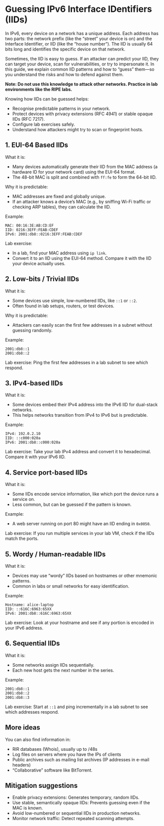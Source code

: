 # Guessing IPv6 Interface IDentifiers (IIDs)

In IPv6, every device on a network has a unique address. Each address has two parts: the network prefix (like the “street” your device is on) and the Interface Identifier, or IID (like the “house number”). The IID is usually 64 bits long and identifies the specific device on that network.

Sometimes, the IID is easy to guess. If an attacker can predict your IID, they can target your device, scan for vulnerabilities, or try to impersonate it. In this guide, we explain common IID patterns and how to “guess” them—so you understand the risks and how to defend against them.

**Note: Do not use this knowledge to attack other networks. Practice in lab environments like the RIPE labs.**

Knowing how IIDs can be guessed helps:

* Recognise predictable patterns in your network.
* Protect devices with privacy extensions (RFC 4941) or stable opaque IIDs (RFC 7217).
* Configure lab exercises safely.
* Understand how attackers might try to scan or fingerprint hosts.

## 1. EUI-64 Based IIDs

What it is:

* Many devices automatically generate their IID from the MAC address (a hardware ID for your network card) using the EUI-64 format.
* The 48-bit MAC is split and combined with `ff:fe` to form the 64-bit IID.

Why it is predictable:

* MAC addresses are fixed and globally unique.
* If an attacker knows a device’s MAC (e.g., by sniffing Wi-Fi traffic or checking ARP tables), they can calculate the IID.

Example:

```
MAC: 00:16:3E:AB:CD:EF
IID: 0216:3EFF:FEAB:CDEF
IPv6: 2001:db8::0216:3EFF:FEAB:CDEF
```

Lab exercise:

* In a lab, find your MAC address using `ip link`.
* Convert it to an IID using the EUI-64 method. Compare it with the IID your device actually uses.

## 2. Low-bits / Trivial IIDs

What it is:

* Some devices use simple, low-numbered IIDs, like `::1` or `::2`.
* Often found in lab setups, routers, or test devices.

Why it is predictable:

* Attackers can easily scan the first few addresses in a subnet without guessing randomly.

Example:

```
2001:db8::1
2001:db8::2
```

Lab exercise: Ping the first few addresses in a lab subnet to see which respond.

## 3. IPv4-based IIDs

What it is:

* Some devices embed their IPv4 address into the IPv6 IID for dual-stack networks.
* This helps networks transition from IPv4 to IPv6 but is predictable.

Example:

```
IPv4: 192.0.2.10
IID: ::c000:020a
IPv6: 2001:db8::c000:020a
```

Lab exercise: Take your lab IPv4 address and convert it to hexadecimal. Compare it with your IPv6 IID.

## 4. Service port-based IIDs

What it is:

* Some IIDs encode service information, like which port the device runs a service on.
* Less common, but can be guessed if the pattern is known.

Example:

* A web server running on port 80 might have an IID ending in `0x0050`.

Lab exercise: If you run multiple services in your lab VM, check if the IIDs match the ports.


## 5. Wordy / Human-readable IIDs

What it is:

* Devices may use “wordy” IIDs based on hostnames or other mnemonic patterns.
* Common in labs or small networks for easy identification.

Example:

```
Hostname: alice-laptop
IID: ::616C:6963:65XX
IPv6: 2001:db8::616C:6963:65XX
```

Lab exercise: Look at your hostname and see if any portion is encoded in your IPv6 address.

## 6. Sequential IIDs

What it is:

* Some networks assign IIDs sequentially.
* Each new host gets the next number in the series.

Example:

```
2001:db8::1
2001:db8::2
2001:db8::3
```

Lab exercise: Start at `::1` and ping incrementally in a lab subnet to see which addresses respond.

## More ideas

You can also find information in:

* RIR databases (Whois), usually up to /48s
* Log files on servers where you have the IPs of clients
* Public archives such as mailing list archives  (IP addresses in e-mail headers)
* “Collaborative” software like BitTorrent.

## Mitigation suggestions

* Enable privacy extensions: Generates temporary, random IIDs.
* Use stable, semantically opaque IIDs: Prevents guessing even if the MAC is known.
* Avoid low-numbered or sequential IIDs in production networks.
* Monitor network traffic: Detect repeated scanning attempts.

